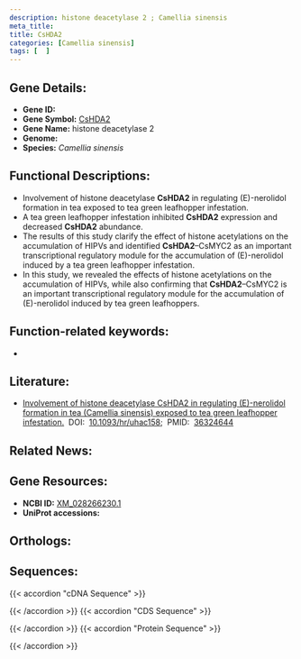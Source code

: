 ```yaml
---
description: histone deacetylase 2 ; Camellia sinensis
meta_title:
title: CsHDA2
categories: [Camellia sinensis]
tags: [  ]
---
```


## Gene Details:
- **Gene ID:** []()
- **Gene Symbol:** <u>CsHDA2</u>
- **Gene Name:** histone deacetylase 2
- **Genome:** []()
- **Species:** *Camellia sinensis*

## Functional Descriptions:
   - Involvement of histone deacetylase **CsHDA2** in regulating (E)-nerolidol formation in tea  exposed to tea green leafhopper infestation.
   - A tea green leafhopper infestation inhibited **CsHDA2** expression and decreased **CsHDA2** abundance.
   - The results of this study clarify the effect of histone acetylations on the accumulation of HIPVs and identified **CsHDA2**–CsMYC2 as an important transcriptional regulatory module for the accumulation of (E)-nerolidol induced by a tea green leafhopper infestation.
   - In this study, we revealed the effects of histone acetylations on the accumulation of HIPVs, while also confirming that **CsHDA2**–CsMYC2 is an important transcriptional regulatory module for the accumulation of (E)-nerolidol induced by tea green leafhoppers.

## Function-related keywords:
   - [](/tags//)

## Literature:
   - [Involvement of histone deacetylase CsHDA2 in regulating (E)-nerolidol formation in tea (Camellia sinensis) exposed to tea green leafhopper infestation.](https://doi.org/10.1093/hr/uhac158)&nbsp;&nbsp;DOI:&nbsp;&nbsp;[10.1093/hr/uhac158](https://doi.org/10.1093/hr/uhac158);&nbsp;&nbsp;PMID:&nbsp;&nbsp;[36324644](https://pubmed.ncbi.nlm.nih.gov/36324644/)

## Related News:

## Gene Resources:
- **NCBI ID:**  [XM_028266230.1](https://www.ncbi.nlm.nih.gov/gene/?term=XM_028266230.1)
- **UniProt accessions:**  [](https://www.uniprot.org/uniprotkb//entry)

## Orthologs:

## Sequences:
{{< accordion "cDNA Sequence" >}}

{{< /accordion >}}
{{< accordion "CDS Sequence" >}}

{{< /accordion >}}
{{< accordion "Protein Sequence" >}}

{{< /accordion >}}
